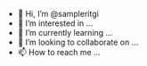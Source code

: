 - 👋 Hi, I’m @sampleritgi
- 👀 I’m interested in ...
- 🌱 I’m currently learning ...
- 💞️ I’m looking to collaborate on ...
- 📫 How to reach me ...

<!---
sampleritgi/sampleritgi is a ✨ special ✨ repository because its `README.md` (this file) appears on your GitHub profile.
You can click the Preview link to take a look at your changes.

:-$ sudo apt install python3






